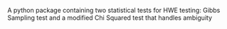 A python package containing two statistical tests for HWE testing: Gibbs Sampling test and a modified Chi Squared test that handles ambiguity